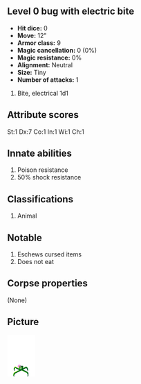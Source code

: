 ## Level 0 bug with electric bite

- **Hit dice:** 0
- **Move:** 12"
- **Armor class:** 9
- **Magic cancellation:** 0 (0%)
- **Magic resistance:** 0%
- **Alignment:** Neutral
- **Size:** Tiny
- **Number of attacks:** 1
1. Bite, electrical 1d1

## Attribute scores

St:1 Dx:7 Co:1 In:1 Wi:1 Ch:1

## Innate abilities

1. Poison resistance
2. 50% shock resistance

## Classifications

1. Animal

## Notable

1. Eschews cursed items
2. Does not eat

## Corpse properties

(None)

## Picture

![Grid bug](https://github.com/hyvanmielenpelit/GnollHackTileSet/blob/main/Monsters/grid_bug/grid_bug.png?raw=true)
